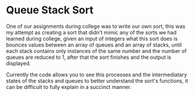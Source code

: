 # Queue Stack Sort  
  
One of our assignments during college was to write our own sort, this was my attempt as creating a sort that didn't mimic any of 
the sorts we had learned during college, given an input of integers what this sort does is bounces values between an array of 
queues and an array of stacks, until each stack contains only instances of the same number and the number of queues are reduced 
to 1, after that the sort finishes and the output is displayed.

Currently the code allows you to see this processes and the intermediatary states of the stacks and queues to better understand 
the sort's functions, it can be difficult to fully explain in a succinct manner.
